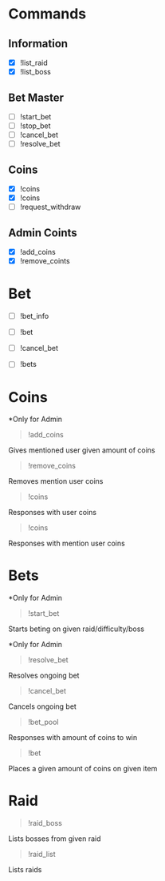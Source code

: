 
# Commands

## Information

- [x] !list_raid
- [x] !list_boss <raid>

## Bet Master

- [ ] !start_bet <raid> <boss>
- [ ] !stop_bet
- [ ] !cancel_bet
- [ ] !resolve_bet <item ids>

## Coins

- [x] !coins
- [x] !coins <user>
- [ ] !request_withdraw <amount>

## Admin Coints

- [x] !add_coins <amount> <user>
- [x] !remove_coints <amount> <user>

# Bet
- [ ] !bet_info
- [ ] !bet <amount> <item>
- [ ] !cancel_bet <id>
- [ ] !bets


# Coins

*Only for Admin

> !add_coins <mention> <amount>

Gives mentioned user given amount of coins

> !remove_coins <mention> <amount>

Removes mention user coins

> !coins

Responses with user coins

> !coins <mention>

Responses with mention user coins

# Bets

*Only for Admin

> !start_bet <raid> <difficulty> <boss>

Starts beting on given raid/difficulty/boss

*Only for Admin

> !resolve_bet <items>

Resolves ongoing bet

> !cancel_bet

Cancels ongoing bet

> !bet_pool

Responses with amount of coins to win

> !bet <amount> <item name>

Places a given amount of coins on given item

# Raid

> !raid_boss <raid>

Lists bosses from given raid

> !raid_list

Lists raids